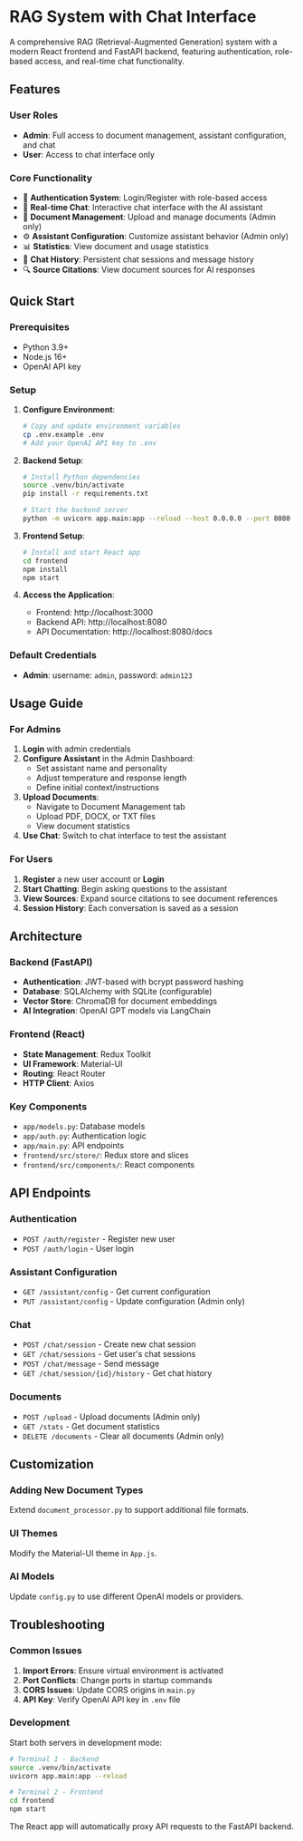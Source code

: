 # RAG System with Chat Interface

A comprehensive RAG (Retrieval-Augmented Generation) system with a modern React frontend and FastAPI backend, featuring authentication, role-based access, and real-time chat functionality.

## Features

### User Roles
- **Admin**: Full access to document management, assistant configuration, and chat
- **User**: Access to chat interface only

### Core Functionality
- 🔐 **Authentication System**: Login/Register with role-based access
- 💬 **Real-time Chat**: Interactive chat interface with the AI assistant
- 📄 **Document Management**: Upload and manage documents (Admin only)
- ⚙️ **Assistant Configuration**: Customize assistant behavior (Admin only)
- 📊 **Statistics**: View document and usage statistics
- 💾 **Chat History**: Persistent chat sessions and message history
- 🔍 **Source Citations**: View document sources for AI responses

## Quick Start

### Prerequisites
- Python 3.9+
- Node.js 16+
- OpenAI API key

### Setup

1. **Configure Environment**:
   ```bash
   # Copy and update environment variables
   cp .env.example .env
   # Add your OpenAI API key to .env
   ```

2. **Backend Setup**:
   ```bash
   # Install Python dependencies
   source .venv/bin/activate
   pip install -r requirements.txt
   
   # Start the backend server
   python -m uvicorn app.main:app --reload --host 0.0.0.0 --port 8080
   ```

3. **Frontend Setup**:
   ```bash
   # Install and start React app
   cd frontend
   npm install
   npm start
   ```

4. **Access the Application**:
   - Frontend: http://localhost:3000
   - Backend API: http://localhost:8080
   - API Documentation: http://localhost:8080/docs

### Default Credentials
- **Admin**: username: `admin`, password: `admin123`

## Usage Guide

### For Admins

1. **Login** with admin credentials
2. **Configure Assistant** in the Admin Dashboard:
   - Set assistant name and personality
   - Adjust temperature and response length
   - Define initial context/instructions
3. **Upload Documents**:
   - Navigate to Document Management tab
   - Upload PDF, DOCX, or TXT files
   - View document statistics
4. **Use Chat**: Switch to chat interface to test the assistant

### For Users

1. **Register** a new user account or **Login**
2. **Start Chatting**: Begin asking questions to the assistant
3. **View Sources**: Expand source citations to see document references
4. **Session History**: Each conversation is saved as a session

## Architecture

### Backend (FastAPI)
- **Authentication**: JWT-based with bcrypt password hashing
- **Database**: SQLAlchemy with SQLite (configurable)
- **Vector Store**: ChromaDB for document embeddings
- **AI Integration**: OpenAI GPT models via LangChain

### Frontend (React)
- **State Management**: Redux Toolkit
- **UI Framework**: Material-UI
- **Routing**: React Router
- **HTTP Client**: Axios

### Key Components
- `app/models.py`: Database models
- `app/auth.py`: Authentication logic
- `app/main.py`: API endpoints
- `frontend/src/store/`: Redux store and slices
- `frontend/src/components/`: React components

## API Endpoints

### Authentication
- `POST /auth/register` - Register new user
- `POST /auth/login` - User login

### Assistant Configuration
- `GET /assistant/config` - Get current configuration
- `PUT /assistant/config` - Update configuration (Admin only)

### Chat
- `POST /chat/session` - Create new chat session
- `GET /chat/sessions` - Get user's chat sessions
- `POST /chat/message` - Send message
- `GET /chat/session/{id}/history` - Get chat history

### Documents
- `POST /upload` - Upload documents (Admin only)
- `GET /stats` - Get document statistics
- `DELETE /documents` - Clear all documents (Admin only)

## Customization

### Adding New Document Types
Extend `document_processor.py` to support additional file formats.

### UI Themes
Modify the Material-UI theme in `App.js`.

### AI Models
Update `config.py` to use different OpenAI models or providers.

## Troubleshooting

### Common Issues

1. **Import Errors**: Ensure virtual environment is activated
2. **Port Conflicts**: Change ports in startup commands
3. **CORS Issues**: Update CORS origins in `main.py`
4. **API Key**: Verify OpenAI API key in `.env` file

### Development

Start both servers in development mode:
```bash
# Terminal 1 - Backend
source .venv/bin/activate
uvicorn app.main:app --reload

# Terminal 2 - Frontend  
cd frontend
npm start
```

The React app will automatically proxy API requests to the FastAPI backend.